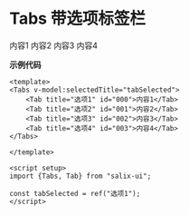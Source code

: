 # Tabs 带选项标签栏

<Tabs v-model:selectedTitle="tabSelected">
    <Tab title="选项1" id="000">内容1</Tab>
    <Tab title="选项2" id="001">内容2</Tab>
    <Tab title="选项3" id="002">内容3</Tab>
    <Tab title="选项4" id="003">内容4</Tab>
</Tabs>

<!-- <Tabs v-model:selectedTitle="tabSelected">
    <template  v-for="i in tabList" :key="i.id" >
        <Tab :id="i.id" :title="i.title" :content="i.content"></Tab>
    </template>
</Tabs> -->

<!-- <Tabs v-model:selectedTitle="tabSelected">
    <Tab  v-for="i in tabList" :key="i.id" :id="i.id" :title="i.title" :content="i.content"></Tab>
</Tabs> -->

**示例代码**

```vue
<template>
<Tabs v-model:selectedTitle="tabSelected">
    <Tab title="选项1" id="000">内容1</Tab>
    <Tab title="选项2" id="001">内容2</Tab>
    <Tab title="选项3" id="002">内容3</Tab>
    <Tab title="选项4" id="003">内容4</Tab>
</Tabs>

</template>

<script setup>
import {Tabs, Tab} from "salix-ui";

const tabSelected = ref("选项1");
</script>
```


<script setup>
import {ref, reactive, watch} from 'vue';
import {Tabs, Tab} from "salix-ui";

const tabList= reactive([
    {id:0, title:"选项1", content:"内容1"},
    {id:1, title:"选项2", content:"内容2"},
    {id:2, title:"选项3", content:"内容3"},
])


const tabSelected = ref("选项1");

// const tabSelected = ref(tabList[2].title);
// watch(tabSelected, ()=>{
//     console.log('tabSelected: ', tabSelected.value);
// })
</script>

<style>
    /* .sx-tabs-nav{
        outline:1px dashed red;
    }
    .sx-tabs-nav-item{
        outline:1px dashed red;
    }
    .sx-tabs-content{
        outline:1px dashed red;
    } */
</style>